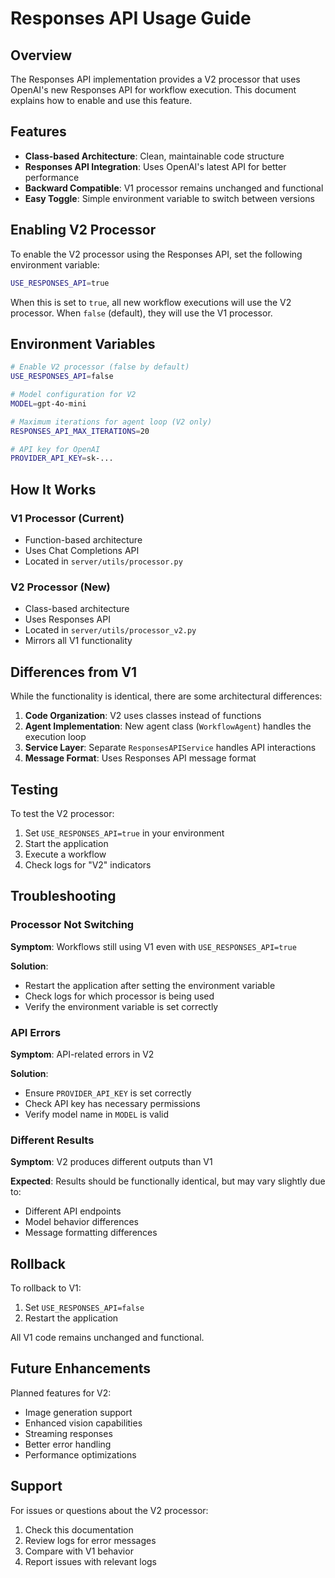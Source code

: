# Responses API Usage Guide

## Overview

The Responses API implementation provides a V2 processor that uses OpenAI's new Responses API for workflow execution. This document explains how to enable and use this feature.

## Features

- **Class-based Architecture**: Clean, maintainable code structure
- **Responses API Integration**: Uses OpenAI's latest API for better performance
- **Backward Compatible**: V1 processor remains unchanged and functional
- **Easy Toggle**: Simple environment variable to switch between versions

## Enabling V2 Processor

To enable the V2 processor using the Responses API, set the following environment variable:

```bash
USE_RESPONSES_API=true
```

When this is set to `true`, all new workflow executions will use the V2 processor. When `false` (default), they will use the V1 processor.

## Environment Variables

```bash
# Enable V2 processor (false by default)
USE_RESPONSES_API=false

# Model configuration for V2
MODEL=gpt-4o-mini

# Maximum iterations for agent loop (V2 only)
RESPONSES_API_MAX_ITERATIONS=20

# API key for OpenAI
PROVIDER_API_KEY=sk-...
```

## How It Works

### V1 Processor (Current)
- Function-based architecture
- Uses Chat Completions API
- Located in `server/utils/processor.py`

### V2 Processor (New)
- Class-based architecture
- Uses Responses API
- Located in `server/utils/processor_v2.py`
- Mirrors all V1 functionality

## Differences from V1

While the functionality is identical, there are some architectural differences:

1. **Code Organization**: V2 uses classes instead of functions
2. **Agent Implementation**: New agent class (`WorkflowAgent`) handles the execution loop
3. **Service Layer**: Separate `ResponsesAPIService` handles API interactions
4. **Message Format**: Uses Responses API message format

## Testing

To test the V2 processor:

1. Set `USE_RESPONSES_API=true` in your environment
2. Start the application
3. Execute a workflow
4. Check logs for "V2" indicators

## Troubleshooting

### Processor Not Switching

**Symptom**: Workflows still using V1 even with `USE_RESPONSES_API=true`

**Solution**: 
- Restart the application after setting the environment variable
- Check logs for which processor is being used
- Verify the environment variable is set correctly

### API Errors

**Symptom**: API-related errors in V2

**Solution**:
- Ensure `PROVIDER_API_KEY` is set correctly
- Check API key has necessary permissions
- Verify model name in `MODEL` is valid

### Different Results

**Symptom**: V2 produces different outputs than V1

**Expected**: Results should be functionally identical, but may vary slightly due to:
- Different API endpoints
- Model behavior differences
- Message formatting differences

## Rollback

To rollback to V1:

1. Set `USE_RESPONSES_API=false`
2. Restart the application

All V1 code remains unchanged and functional.

## Future Enhancements

Planned features for V2:

- Image generation support
- Enhanced vision capabilities
- Streaming responses
- Better error handling
- Performance optimizations

## Support

For issues or questions about the V2 processor:

1. Check this documentation
2. Review logs for error messages
3. Compare with V1 behavior
4. Report issues with relevant logs
